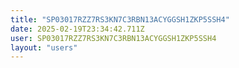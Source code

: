 ```yaml
---
title: "SP03017RZZ7RS3KN7C3RBN13ACYGGSH1ZKP5SSH4"
date: 2025-02-19T23:34:42.711Z
user: SP03017RZZ7RS3KN7C3RBN13ACYGGSH1ZKP5SSH4
layout: "users"
---
```

    